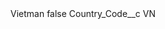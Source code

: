 <?xml version="1.0" encoding="UTF-8"?>
<CustomMetadata xmlns="http://soap.sforce.com/2006/04/metadata" xmlns:xsi="http://www.w3.org/2001/XMLSchema-instance" xmlns:xsd="http://www.w3.org/2001/XMLSchema">
    <label>Vietman</label>
    <protected>false</protected>
    <values>
        <field>Country_Code__c</field>
        <value xsi:type="xsd:string">VN</value>
    </values>
</CustomMetadata>
